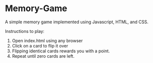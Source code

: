 # Memory-Game

A simple memory game implemented using Javascript, HTML, and CSS.

Instructions to play:
1. Open index.html using any browser
2. Click on a card to flip it over
3. Flipping identical cards rewards you with a point.
4. Repeat until zero cards are left.
